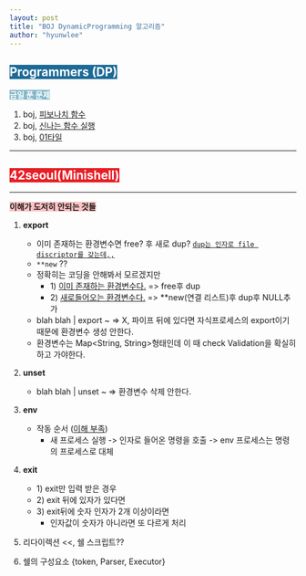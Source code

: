 ```yaml
---
layout: post
title: "BOJ DynamicProgramming 알고리즘"
author: "hyunwlee"
---
```


## <span style="background-color:#1D6A96; color:white">Programmers (DP)</span>

<span style="background-color:#85B8CB; color:white"><strong>금일 푼 문제</strong></span>

1. boj, [피보나치 함수](https://programmers.co.kr/learn/courses/30/lessons/1003)
2. boj, [신나는 함수 실행](https://programmers.co.kr/learn/courses/30/lessons/9184)
3. boj, [01타일](https://programmers.co.kr/learn/courses/30/lessons/1904)

---

## <span style="background-color:#E81E25; color:white">42seoul(Minishell)</span>

---

<span style="background-color:#FFC2C3"><strong>이해가 도저히 안되는 것들</strong></span>

1. <strong>export</strong>
   - 이미 존재하는 환경변수면 free? 후 새로 dup? <u>`dup는 인자로 file discriptor를 갖는데,,`</u>
   - `**new` ??
   - 정확히는 코딩을 안해봐서 모르겠지만
     - 1\) <u>이미 존재하는 환경변수다.</u> => free후 dup
     - 2\) <u>새로들어오는 환경변수다.</u> => **new(연결 리스트)후 dup후 NULL추가
   -  blah blah | export ~ => X, 파이프 뒤에 있다면 자식프로세스의 export이기 때문에 환경변수 생성 안한다.
   - 환경변수는 Map<String, String>형태인데 이 때 check Validation을 확실히 하고 가야한다.

2. <strong>unset</strong>
   - blah blah | unset ~ => 환경변수 삭제 안한다.
3. <strong>env</strong>
   - 작동 순서 (<u>이해 부족</u>)
     - 새 프로세스 실행 -> 인자로 들어온 명령을 호출 -> env 프로세스는 명령의 프로세스로 대체
4. <strong>exit</strong>
   - 1\) exit만 입력 받은 경우
   - 2\) exit 뒤에 있자가 있다면
   - 3\) exit뒤에 숫자 인자가 2개 이상이라면
     - 인자값이 숫자가 아니라면 또 다르게 처리



5. 리다이렉션 <<, 쉘 스크립트??



6. 쉘의 구성요소 {token, Parser, Executor}







